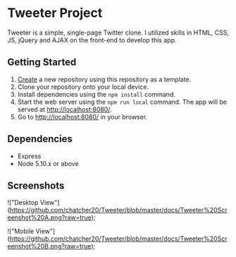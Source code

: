 # Tweeter Project

Tweeter is a simple, single-page Twitter clone. I utilized skills in HTML, CSS, JS, jQuery and AJAX on the front-end to develop this app.

## Getting Started

1. [Create](https://docs.github.com/en/repositories/creating-and-managing-repositories/creating-a-repository-from-a-template) a new repository using this repository as a template.
2. Clone your repository onto your local device.
3. Install dependencies using the `npm install` command.
3. Start the web server using the `npm run local` command. The app will be served at <http://localhost:8080/>.
4. Go to <http://localhost:8080/> in your browser.

## Dependencies

- Express
- Node 5.10.x or above

## Screenshots

!["Desktop View"] (https://github.com/chatcher20/Tweeter/blob/master/docs/Tweeter%20Screenshot%20A.png?raw=true);

!["Mobile View"] (https://github.com/chatcher20/Tweeter/blob/master/docs/Tweeter%20Screenshot%20B.png?raw=true);
